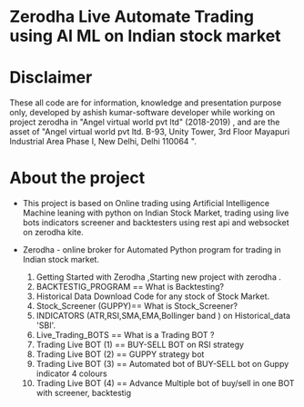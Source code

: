 # Zerodha Live Automate Trading using AI ML on Indian stock market #

#  Disclaimer #
These all code are for information, knowledge and presentation purpose only, developed by ashish kumar-software developer while working on project zerodha in "Angel virtual world pvt ltd" (2018-2019) , and are the asset of "Angel virtual world pvt ltd. B-93, Unity Tower, 3rd Floor Mayapuri Industrial Area Phase I, New Delhi, Delhi 110064 ". 


# About the project # 
* This project is based on Online trading using Artificial Intelligence Machine leaning with python on Indian Stock Market, trading using live bots indicators screener and backtesters using rest api and websocket on zerodha kite.

* Zerodha    - online broker for Automated Python program for trading in Indian stock market.  

  1. Getting Started with Zerodha ,Starting new project with zerodha .
  2. BACKTESTIG_PROGRAM == What is Backtesting?
  3. Historical Data Download Code for any stock of Stock Market.
  4. Stock_Screener (GUPPY)== What is Stock_Screener?
  5. INDICATORS (ATR,RSI,SMA,EMA,Bollinger band ) on Historical_data 'SBI'.
  6. Live_Trading_BOTS == What is a Trading BOT ?
  7. Trading Live BOT  (1) == BUY-SELL BOT on RSI strategy
  8. Trading Live BOT  (2) == GUPPY strategy bot
  9. Trading Live BOT  (3) == Automated bot of BUY-SELL bot on Guppy indicator 4 colours
  10. Trading Live BOT (4) == Advance Multiple bot of buy/sell in one BOT with screener, backtestig
